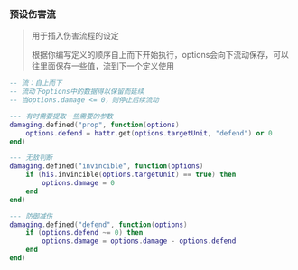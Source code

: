 ### 预设伤害流

> 用于插入伤害流程的设定
>
> 根据你编写定义的顺序自上而下开始执行，options会向下流动保存，可以往里面保存一些值，流到下一个定义使用

```lua
-- 流：自上而下
-- 流动下options中的数据得以保留而延续
-- 当options.damage <= 0，则停止后续流动

--- 有时需要提取一些需要的参数
damaging.defined("prop", function(options)
    options.defend = hattr.get(options.targetUnit, "defend") or 0
end)

--- 无敌判断
damaging.defined("invincible", function(options)
    if (his.invincible(options.targetUnit) == true) then
        options.damage = 0
    end
end)

--- 防御减伤
damaging.defined("defend", function(options)
    if (options.defend ~= 0) then
        options.damage = options.damage - options.defend
    end
end)
```
